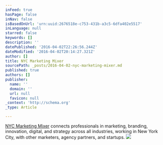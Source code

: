 ```yaml
---
inFeed: true
hasPage: false
inNav: false
isBasedOnUrl: 'urn:uuid:2676518e-c753-431b-a3c5-6dfa402e5517'
inLanguage: null
starred: false
keywords: []
description: ''
datePublished: '2016-04-02T22:26:56.244Z'
dateModified: '2016-04-02T20:14:27.321Z'
author: []
title: NYC Marketing Mixer
sourcePath: _posts/2016-04-02-nyc-marketing-mixer.md
published: true
authors: []
publisher:
  name: ''
  domain: ''
  url: null
  favicon: null
_context: 'http://schema.org'
_type: Article

---
```

[NYC Marketing Mixer][0] connects professionals in marketing, branding, innovation, digital, and strategy across all industries, working in New York City, with other marketers, agency partners, and startups.
![](https://the-grid-user-content.s3-us-west-2.amazonaws.com/5874aa01-496d-4dfc-adce-5540128b5fd7.png)

[0]: http://nycmarketingmixer.com/